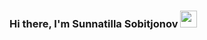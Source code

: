 ### Hi there, I'm Sunnatilla Sobitjonov <img src="https://media.giphy.com/media.hvRJCLFzcasrR4ia7z/giphy.gif" width="27px">
